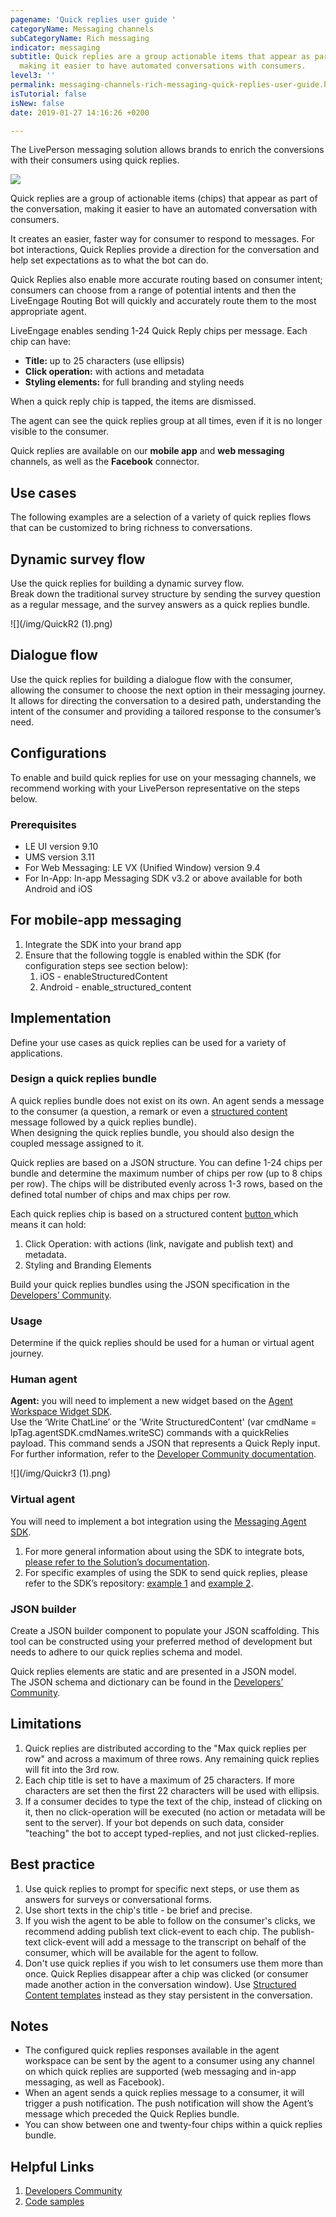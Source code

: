 ```yaml
---
pagename: 'Quick replies user guide '
categoryName: Messaging channels
subCategoryName: Rich messaging
indicator: messaging
subtitle: Quick replies are a group actionable items that appear as part of the conversation,
  making it easier to have automated conversations with consumers.
level3: ''
permalink: messaging-channels-rich-messaging-quick-replies-user-guide.html
isTutorial: false
isNew: false
date: 2019-01-27 14:16:26 +0200

---
```

The LivePerson messaging solution allows brands to enrich the conversions with their consumers using quick replies.

![](/img/QuickR1.gif)

Quick replies are a group of actionable items (chips) that appear as part of the conversation, making it easier to have an automated conversation with consumers.

It creates an easier, faster way for consumer to respond to messages. For bot interactions, Quick Replies provide a direction for the conversation and help set expectations as to what the bot can do.

Quick Replies also enable more accurate routing based on consumer intent; consumers can choose from a range of potential intents and then the LiveEngage Routing Bot will quickly and accurately route them to the most appropriate agent.

LiveEngage enables sending 1-24 Quick Reply chips per message. Each chip can have:

* **Title:** up to 25 characters (use ellipsis)
* **Click operation:** with actions and metadata
* **Styling elements:** for full branding and styling needs

When a quick reply chip is tapped, the items are dismissed.

The agent can see the quick replies group at all times, even if it is no longer visible to the consumer.

Quick replies are available on our **mobile app** and **web messaging** channels, as well as the **Facebook** connector.

## Use cases

The following examples are a selection of a variety of quick replies flows that can be customized to bring richness to conversations.

## Dynamic survey flow

Use the quick replies for building a dynamic survey flow.  
Break down the traditional survey structure by sending the survey question as a regular message, and the survey answers as a quick replies bundle.

![](/img/QuickR2 (1).png)

## Dialogue flow

Use the quick replies for building a dialogue flow with the consumer, allowing the consumer to choose the next option in their messaging journey.  
It allows for directing the conversation to a desired path, understanding the intent of the consumer and providing a tailored response to the consumer’s need.

## Configurations

To enable and build quick replies for use on your messaging channels, we recommend working with your LivePerson representative on the steps below.

### Prerequisites

* LE UI version 9.10
* UMS version 3.11
* For Web Messaging: LE VX (Unified Window) version 9.4
* For In-App: In-app Messaging SDK v3.2 or above available for both Android and iOS

## For mobile-app messaging

1. Integrate the SDK into your brand app
2. Ensure that the following toggle is enabled within the SDK (for configuration steps see section below):
   1. iOS - enableStructuredContent
   2. Android - enable_structured_content

## Implementation

Define your use cases as quick replies can be used for a variety of applications.

### Design a quick replies bundle

A quick replies bundle does not exist on its own. An agent sends a message to the consumer (a question, a remark or even a [structured content](https://developers.liveperson.com/rich-messaging-structured-content-complex-layout.html) message followed by a quick replies bundle).  
When designing the quick replies bundle, you should also design the coupled message assigned to it.

Quick replies are based on a JSON structure. You can define 1-24 chips per bundle and determine the maximum number of chips per row (up to 8 chips per row). The chips will be distributed evenly across 1-3 rows, based on the defined total number of chips and max chips per row.

Each quick replies chip is based on a structured content [button ](https://developers.liveperson.com/rich-messaging-basic-elements-button.html)which means it can hold:

1. Click Operation: with actions (link, navigate and publish text) and metadata.
2. Styling and Branding Elements

Build your quick replies bundles using the JSON specification in the [Developers’ Community](https://developers.liveperson.com/rich-messaging-quick-replies-overview.html).

### Usage

Determine if the quick replies should be used for a human or virtual agent journey.

### Human agent

**Agent:** you will need to implement a new widget based on the [Agent Workspace Widget SDK](https://developers.liveperson.com/agent-workspace-sdk-overview.html).  
Use the ‘Write ChatLine’ or the 'Write StructuredContent' (var cmdName = lpTag.agentSDK.cmdNames.writeSC) commands with a quickRelies payload. This command sends a JSON that represents a Quick Reply input. For further information, refer to the [Developer Community documentation](https://developers.liveperson.com/agent-workspace-sdk-methods.html#command).

![](/img/Quickr3 (1).png)

### **Virtual agent**

You will need to implement a bot integration using the [Messaging Agent SDK](https://developers.liveperson.com/messaging-agent-sdk-overview.html).

1. For more general information about using the SDK to integrate bots, [please refer to the Solution’s documentation](https://developers.liveperson.com/products-customer-facing-bots-overview.html).
2. For specific examples of using the SDK to send quick replies, please refer to the SDK’s repository: [example 1](https://github.com/LivePersonInc/node-agent-sdk#example-sending-text-with-quick-replies) and [example 2](https://github.com/LivePersonInc/node-agent-sdk#example-sending-rich-content-structured-content-with-quick-replies).

### **JSON builder**

Create a JSON builder component to populate your JSON scaffolding. This tool can be constructed using your preferred method of development but needs to adhere to our quick replies schema and model.

Quick replies elements are static and are presented in a JSON model.  
The JSON schema and dictionary can be found in the [Developers’ Community](https://developers.liveperson.com/rich-messaging-quick-replies-overview.html).

## Limitations

1. Quick replies are distributed according to the "Max quick replies per row" and across a maximum of three rows. Any remaining quick replies will fit into the 3rd row.
2. Each chip title is set to have a maximum of 25 characters. If more characters are set then the first 22 characters will be used with ellipsis.
3. If a consumer decides to type the text of the chip, instead of clicking on it, then no click-operation will be executed (no action or metadata will be sent to the server). If your bot depends on such data, consider "teaching" the bot to accept typed-replies, and not just clicked-replies.

## Best practice

1. Use quick replies to prompt for specific next steps, or use them as answers for surveys or conversational forms.
2. Use short texts in the chip's title - be brief and precise.
3. If you wish the agent to be able to follow on the consumer's clicks, we recommend adding publish text click-event to each chip. The publish-text click-event will add a message to the transcript on behalf of the consumer, which will be available for the agent to follow.
4. Don't use quick replies if you wish to let consumers use them more than once. Quick Replies disappear after a chip was clicked (or consumer made another action in the conversation window). Use [Structured Content templates](http://localhost:4000/rich-messaging-structured-content-card.html) instead as they stay persistent in the conversation.

## Notes

* The configured quick replies responses available in the agent workspace can be sent by the agent to a consumer using any channel on which quick replies are supported (web messaging and in-app messaging, as well as Facebook).
* When an agent sends a quick replies message to a consumer, it will trigger a push notification. The push notification will show the Agent’s message which preceded the Quick Replies bundle.
* You can show between one and twenty-four chips within a quick replies bundle.

## Helpful Links

1. [Developers Community](https://developers.liveperson.com/rich-messaging-quick-replies-overview.html)
2. [Code samples](https://developers.liveperson.com/rich-messaging-quick-replies-overview.html#example)